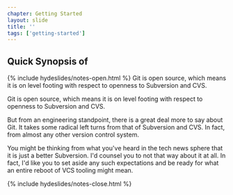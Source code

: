 ```yaml
---
chapter: Getting Started
layout: slide
title: ''
tags: ['getting-started']
---
```



## Quick Synopsis of <span><i class="icon-github-sign"> </i></span>

{% include hydeslides/notes-open.html %}
Git is open source, which means it is on level footing with respect to openness to Subversion and CVS.

Git is open source, which means it is on level footing with respect to openness to Subversion and CVS.

But from an engineering standpoint, there is a great deal more to say about Git. It takes some radical left turns from that of Subversion and CVS. In fact, from almost any other version control system.

You might be thinking from what you've heard in the tech news sphere that it is just a better Subversion. I'd counsel you to not that way about it at all. In fact, I'd like you to set aside any such expectations and be ready for what an entire reboot of VCS tooling might mean.


{% include hydeslides/notes-close.html %}
